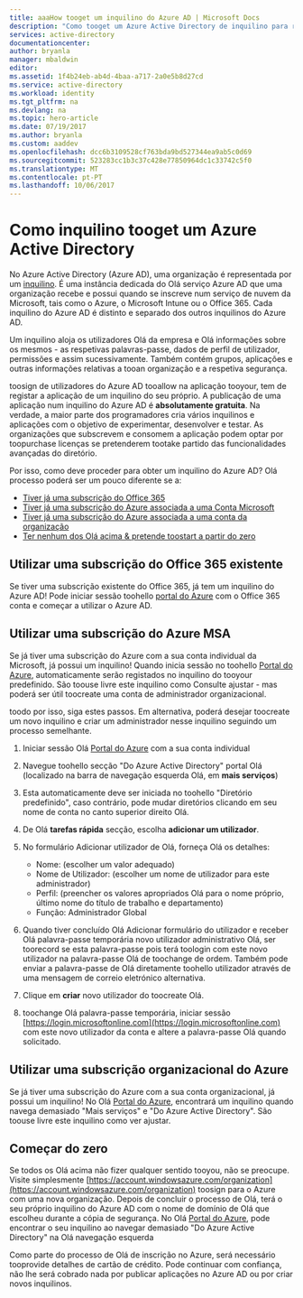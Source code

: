 ```yaml
---
title: aaaHow tooget um inquilino do Azure AD | Microsoft Docs
description: "Como tooget um Azure Active Directory de inquilino para registar e criar aplicações."
services: active-directory
documentationcenter: 
author: bryanla
manager: mbaldwin
editor: 
ms.assetid: 1f4b24eb-ab4d-4baa-a717-2a0e5b8d27cd
ms.service: active-directory
ms.workload: identity
ms.tgt_pltfrm: na
ms.devlang: na
ms.topic: hero-article
ms.date: 07/19/2017
ms.author: bryanla
ms.custom: aaddev
ms.openlocfilehash: dcc6b3109528cf763bda9bd527344ea9ab5c0d69
ms.sourcegitcommit: 523283cc1b3c37c428e77850964dc1c33742c5f0
ms.translationtype: MT
ms.contentlocale: pt-PT
ms.lasthandoff: 10/06/2017
---
```

# <a name="how-tooget-an-azure-active-directory-tenant"></a>Como inquilino tooget um Azure Active Directory
No Azure Active Directory (Azure AD), uma organização é representada por um [inquilino](https://msdn.microsoft.com/library/azure/jj573650.aspx#BKMK_WhatIsAnAzureADTenant).  É uma instância dedicada do Olá serviço Azure AD que uma organização recebe e possui quando se inscreve num serviço de nuvem da Microsoft, tais como o Azure, o Microsoft Intune ou o Office 365.  Cada inquilino do Azure AD é distinto e separado dos outros inquilinos do Azure AD.  

Um inquilino aloja os utilizadores Olá da empresa e Olá informações sobre os mesmos - as respetivas palavras-passe, dados de perfil de utilizador, permissões e assim sucessivamente.  Também contém grupos, aplicações e outras informações relativas a tooan organização e a respetiva segurança.

toosign de utilizadores do Azure AD tooallow na aplicação tooyour, tem de registar a aplicação de um inquilino do seu próprio.  A publicação de uma aplicação num inquilino do Azure AD é **absolutamente gratuita**.  Na verdade, a maior parte dos programadores cria vários inquilinos e aplicações com o objetivo de experimentar, desenvolver e testar.  As organizações que subscrevem e consomem a aplicação podem optar por toopurchase licenças se pretenderem tootake partido das funcionalidades avançadas do diretório.

Por isso, como deve proceder para obter um inquilino do Azure AD?  Olá processo poderá ser um pouco diferente se a:

* [Tiver já uma subscrição do Office 365](#use-an-existing-office-365-subscription)
* [Tiver já uma subscrição do Azure associada a uma Conta Microsoft](#use-an-msa-azure-subscription)
* [Tiver já uma subscrição do Azure associada a uma conta da organização](#use-an-organizational-azure-subscription)
* [Ter nenhum dos Olá acima & pretende toostart a partir do zero](#start-from-scratch)

## <a name="use-an-existing-office-365-subscription"></a>Utilizar uma subscrição do Office 365 existente
Se tiver uma subscrição existente do Office 365, já tem um inquilino do Azure AD! Pode iniciar sessão toohello [portal do Azure](https://portal.azure.com) com o Office 365 conta e começar a utilizar o Azure AD.

## <a name="use-an-msa-azure-subscription"></a>Utilizar uma subscrição do Azure MSA
Se já tiver uma subscrição do Azure com a sua conta individual da Microsoft, já possui um inquilino!  Quando inicia sessão no toohello [Portal do Azure](https://portal.azure.com), automaticamente serão registados no inquilino do tooyour predefinido. São toouse livre este inquilino como Consulte ajustar - mas poderá ser útil toocreate uma conta de administrador organizacional.

toodo por isso, siga estes passos.  Em alternativa, poderá desejar toocreate um novo inquilino e criar um administrador nesse inquilino seguindo um processo semelhante.

1. Iniciar sessão Olá [Portal do Azure](https://portal.azure.com) com a sua conta individual
2. Navegue toohello secção "Do Azure Active Directory" portal Olá (localizado na barra de navegação esquerda Olá, em **mais serviços**)
3. Esta automaticamente deve ser iniciada no toohello "Diretório predefinido", caso contrário, pode mudar diretórios clicando em seu nome de conta no canto superior direito Olá.
4. De Olá **tarefas rápida** secção, escolha **adicionar um utilizador**.
5. No formulário Adicionar utilizador de Olá, forneça Olá os detalhes:

   * Nome: (escolher um valor adequado)
   * Nome de Utilizador: (escolher um nome de utilizador para este administrador)
   * Perfil: (preencher os valores apropriados Olá para o nome próprio, último nome do título de trabalho e departamento)
   * Função: Administrador Global
6. Quando tiver concluído Olá Adicionar formulário do utilizador e receber Olá palavra-passe temporária novo utilizador administrativo Olá, ser toorecord se esta palavra-passe pois terá toologin com este novo utilizador na palavra-passe Olá de toochange de ordem. Também pode enviar a palavra-passe de Olá diretamente toohello utilizador através de uma mensagem de correio eletrónico alternativa.
7. Clique em **criar** novo utilizador do toocreate Olá.
8. toochange Olá palavra-passe temporária, iniciar sessão [https://login.microsoftonline.com](https://login.microsoftonline.com) com este novo utilizador da conta e altere a palavra-passe Olá quando solicitado.

## <a name="use-an-organizational-azure-subscription"></a>Utilizar uma subscrição organizacional do Azure
Se já tiver uma subscrição do Azure com a sua conta organizacional, já possui um inquilino!  No Olá [Portal do Azure](https://portal.azure.com), encontrará um inquilino quando navega demasiado "Mais serviços" e "Do Azure Active Directory".  São toouse livre este inquilino como ver ajustar.

## <a name="start-from-scratch"></a>Começar do zero
Se todos os Olá acima não fizer qualquer sentido tooyou, não se preocupe.  Visite simplesmente [https://account.windowsazure.com/organization](https://account.windowsazure.com/organization) toosign para o Azure com uma nova organização.  Depois de concluir o processo de Olá, terá o seu próprio inquilino do Azure AD com o nome de domínio de Olá que escolheu durante a cópia de segurança.  No Olá [Portal do Azure](https://portal.azure.com), pode encontrar o seu inquilino ao navegar demasiado "Do Azure Active Directory" na Olá navegação esquerda

Como parte do processo de Olá de inscrição no Azure, será necessário tooprovide detalhes de cartão de crédito.  Pode continuar com confiança, não lhe será cobrado nada por publicar aplicações no Azure AD ou por criar novos inquilinos.
